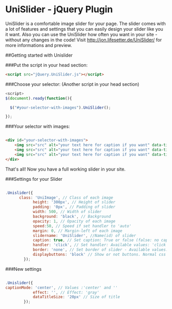UniSlider - jQuery Plugin
=========

UniSlider is a comfortable image slider for your page. The slider comes with a lot of features and settings that you can easily design your slider like you it want. Also you can use the UniSlider how often you want in your site - without any changes in the code! Visit http://jon.lifesetter.de/UniSlider/ for more informations and preview.

##Getting started with Unislider

###Put the script in your head section:

```html
<script src="jQuery.UniSlider.js"></script>
```

###Choose your selector: (Another script in your head section)

```javascript
<script>
$(document).ready(function(){

  $("#your-selector-with-images").UniSlider();

});
```

###Your selector with images:

```html

<div id="your-selector-with-images">
    <img src="src" alt="your text here for caption if you want" data-title="Title for caption" />
    <img src="src" alt="your text here for caption if you want" data-title="Title for caption" />
    <img src="src" alt="your text here for caption if you want" data-title="Title for caption" />
</div>
```
That's all! Now you have a full working slider in your site.

###Settings for your Slider

```javascript

.Unislider({
      class: 'UniImage', // Class of each image
			height: '300px', // Height of slider
			padding: '0px', // Padding of slider
			width: 500, // Width of slider
			background: 'black', // Background
			opacity: 1, // Opacity of each image
			speed:50, // Speed if set handler to 'auto'
			margin: 0, // Margin-left of each image
			slidername: 'UniSlider', //Name(id) of slider
			caption: true, // Set caption: True or false (false: no caption)
			handler: 'click', // Set handler: Available values: 'click' and 'auto'. Auto will move the images constantly without interaction with user.
			border: 'none', // Set border of slider - Available values: normal css values, to example: '1px solid black'
			displaybuttons: 'block' // Show or not buttons. Normal css values, to example: 'none','block'
		});
```

###New settings

```javascript

.Unislider({
captionMode: 'center', // Values :'center' and ''
			effect: '', // Effect: 'gray'
			dataTitleSize: '20px' // Size of title
		});
```
 			



